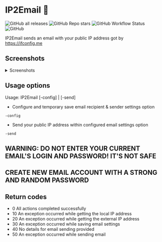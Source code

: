 # IP2Email :email:

![GitHub all releases](https://img.shields.io/github/downloads/oz-zo/IP2Email/total?color=%230f80c0&style=for-the-badge)
![GitHub Repo stars](https://img.shields.io/github/stars/oz-zo/IP2Email?style=for-the-badge)
![GitHub Workflow Status](https://img.shields.io/github/workflow/status/oz-zo/IP2Email/Build?style=for-the-badge)
![GitHub](https://img.shields.io/github/license/oz-zo/IP2Email?style=for-the-badge)

IP2Email sends an email with your public IP address got by <https://ifconfig.me>

## Screenshots

<details>
  <summary>Screenshots</summary>

![Image](https://github.com/oz-zo/scrn/raw/main/screenshots/ip2email-view.png)
![Image](https://github.com/oz-zo/scrn/raw/main/screenshots/ip2email-config.png)
![Image](https://github.com/oz-zo/scrn/raw/main/screenshots/ip2email-send.png)
![Image](https://github.com/oz-zo/scrn/raw/main/screenshots/ip2email-help.png)

![Image](https://i.imgur.com/DpV0UJw.png)
</details>

## Usage options

Usage: IP2Email [-config] | [-send]

* Configure and temporary save email recipient & sender settings option

```shell
-config
```

* Send your public IP address within configured email settings option

```shell
-send
```

## WARNING: DO NOT ENTER YOUR CURRENT EMAIL'S LOGIN AND PASSWORD! IT'S NOT SAFE

## CREATE NEW EMAIL ACCOUNT WITH A STRONG AND RANDOM PASSWORD

## Return codes

* 0 All actions completed successfully
* 10 An exception occurred while getting the local IP address
* 20 An exception occurred while getting the external IP address
* 30 An exception occurred while saving email settings
* 40 No details for email sending provided
* 50 An exception occurred while sending email
